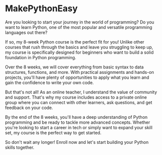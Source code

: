 # MakePythonEasy
Are you looking to start your journey in the world of programming? Do you want to learn Python, one of the most popular and versatile programming languages out there?

If so, my 8-week Python course is the perfect fit for you! Unlike other courses that rush through the basics and leave you struggling to keep up, my course is specifically designed for beginners who want to build a solid foundation in Python programming.

Over the 8 weeks, we will cover everything from basic syntax to data structures, functions, and more. With practical assignments and hands-on projects, you'll have plenty of opportunities to apply what you learn and gain the confidence to write your own code.

But that's not all! As an online teacher, I understand the value of community and support. That's why my course includes access to a private online group where you can connect with other learners, ask questions, and get feedback on your code.

By the end of the 8 weeks, you'll have a deep understanding of Python programming and be ready to tackle more advanced concepts. Whether you're looking to start a career in tech or simply want to expand your skill set, my course is the perfect way to get started.

So don't wait any longer! Enroll now and let's start building your Python skills together.
